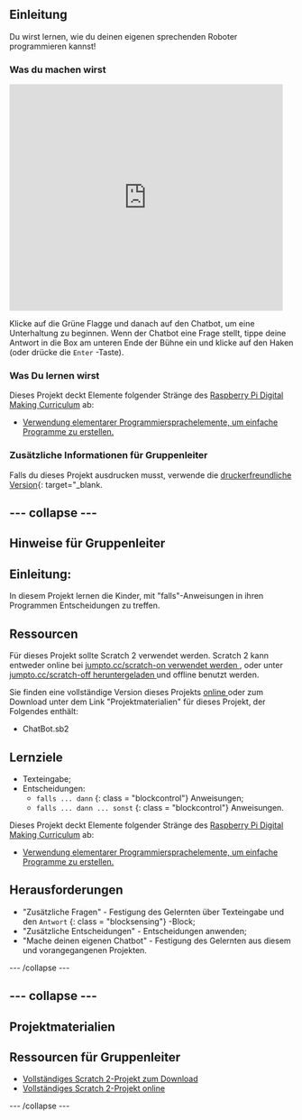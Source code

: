 ## Einleitung

Du wirst lernen, wie du deinen eigenen sprechenden Roboter programmieren kannst!

### Was du machen wirst

<div class="scratch-preview">
  <iframe allowtransparency="true" width="485" height="402" src="https://scratch.mit.edu/projects/embed/26762091/?autostart=false" frameborder="0"></iframe>
</div>

Klicke auf die Grüne Flagge und danach auf den Chatbot, um eine Unterhaltung zu beginnen. Wenn der Chatbot eine Frage stellt, tippe deine Antwort in die Box am unteren Ende der Bühne ein und klicke auf den Haken (oder drücke die `Enter` -Taste).

### Was Du lernen wirst

Dieses Projekt deckt Elemente folgender Stränge des [Raspberry Pi Digital Making Curriculum](http://rpf.io/curriculum) ab:

+ [Verwendung elementarer Programmiersprachelemente, um einfache Programme zu erstellen.](https://www.raspberrypi.org/curriculum/programming/creator)

### Zusätzliche Informationen für Gruppenleiter

Falls du dieses Projekt ausdrucken musst, verwende die [druckerfreundliche Version](https://projects.raspberrypi.org/en/projects/chatbot/print){: target="_blank.

## \--- collapse \---

## Hinweise für Gruppenleiter

## Einleitung:

In diesem Projekt lernen die Kinder, mit "falls"-Anweisungen in ihren Programmen Entscheidungen zu treffen.

## Ressourcen

Für dieses Projekt sollte Scratch 2 verwendet werden. Scratch 2 kann entweder online bei [ jumpto.cc/scratch-on verwendet werden ](http://jumpto.cc/scratch-on), oder unter [ jumpto.cc/scratch-off heruntergeladen ](http://jumpto.cc/scratch-off) und offline benutzt werden.

Sie finden eine vollständige Version dieses Projekts [ online ](http://scratch.mit.edu/projects/26762091/#editor) oder zum Download unter dem Link "Projektmaterialien" für dieses Projekt, der Folgendes enthält:

+ ChatBot.sb2

## Lernziele

+ Texteingabe;
+ Entscheidungen: 
    + ` falls ... dann ` {: class = "blockcontrol"} Anweisungen;
    + ` falls ... dann ... sonst ` {: class = "blockcontrol"} Anweisungen.

Dieses Projekt deckt Elemente folgender Stränge des [Raspberry Pi Digital Making Curriculum](http://rpf.io/curriculum) ab:

+ [Verwendung elementarer Programmiersprachelemente, um einfache Programme zu erstellen.](https://www.raspberrypi.org/curriculum/programming/creator)

## Herausforderungen

+ "Zusätzliche Fragen" - Festigung des Gelernten über Texteingabe und den ` Antwort ` {: class = "blocksensing"} -Block;
+ "Zusätzliche Entscheidungen" - Entscheidungen anwenden;
+ "Mache deinen eigenen Chatbot" - Festigung des Gelernten aus diesem und vorangegangenen Projekten.

\--- /collapse \---

## \--- collapse \---

## Projektmaterialien

## Ressourcen für Gruppenleiter

+ [Vollständiges Scratch 2-Projekt zum Download](resources/ChatBot.sb2)
+ [Vollständiges Scratch 2-Projekt online](http://scratch.mit.edu/projects/26762091/#editor)

\--- /collapse \---